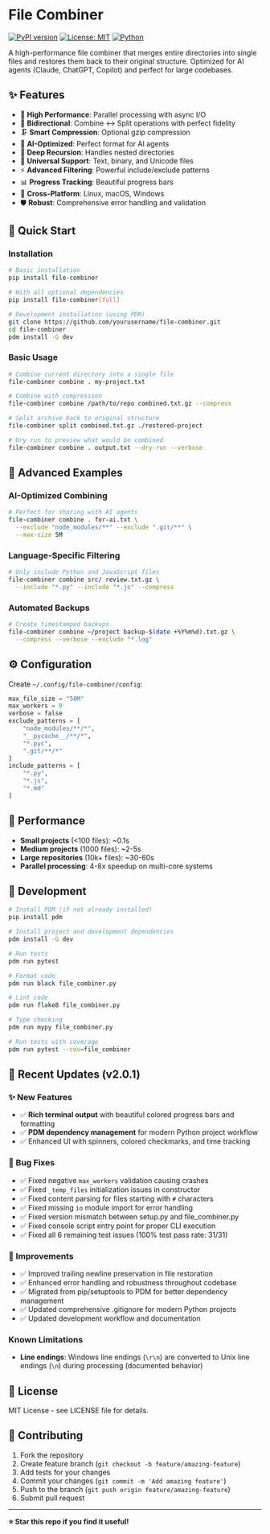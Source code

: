 # File Combiner

[![PyPI version](https://badge.fury.io/py/file-combiner.svg)](https://badge.fury.io/py/file-combiner)
[![License: MIT](https://img.shields.io/badge/License-MIT-yellow.svg)](https://opensource.org/licenses/MIT)
[![Python](https://img.shields.io/badge/python-3.8+-blue.svg)](https://www.python.org/downloads/)

A high-performance file combiner that merges entire directories into single files and restores them back to their original structure. Optimized for AI agents (Claude, ChatGPT, Copilot) and perfect for large codebases.

## ✨ Features

- 🚀 **High Performance**: Parallel processing with async I/O
- 🔄 **Bidirectional**: Combine ↔ Split operations with perfect fidelity
- 🗜️ **Smart Compression**: Optional gzip compression
- 🤖 **AI-Optimized**: Perfect format for AI agents
- 📁 **Deep Recursion**: Handles nested directories
- 🔧 **Universal Support**: Text, binary, and Unicode files
- ⚡ **Advanced Filtering**: Powerful include/exclude patterns
- 📊 **Progress Tracking**: Beautiful progress bars
- 🎯 **Cross-Platform**: Linux, macOS, Windows
- 🛡️ **Robust**: Comprehensive error handling and validation

## 🚀 Quick Start

### Installation

```bash
# Basic installation
pip install file-combiner

# With all optional dependencies
pip install file-combiner[full]

# Development installation (using PDM)
git clone https://github.com/yourusername/file-combiner.git
cd file-combiner
pdm install -G dev
```

### Basic Usage

```bash
# Combine current directory into a single file
file-combiner combine . my-project.txt

# Combine with compression
file-combiner combine /path/to/repo combined.txt.gz --compress

# Split archive back to original structure
file-combiner split combined.txt.gz ./restored-project

# Dry run to preview what would be combined
file-combiner combine . output.txt --dry-run --verbose
```

## 📖 Advanced Examples

### AI-Optimized Combining

```bash
# Perfect for sharing with AI agents
file-combiner combine . for-ai.txt \
  --exclude "node_modules/**" --exclude ".git/**" \
  --max-size 5M
```

### Language-Specific Filtering

```bash
# Only include Python and JavaScript files
file-combiner combine src/ review.txt.gz \
  --include "*.py" --include "*.js" --compress
```

### Automated Backups

```bash
# Create timestamped backups
file-combiner combine ~/project backup-$(date +%Y%m%d).txt.gz \
  --compress --verbose --exclude "*.log"
```

## ⚙️ Configuration

Create `~/.config/file-combiner/config`:

```python
max_file_size = "50M"
max_workers = 8
verbose = false
exclude_patterns = [
    "node_modules/**/*",
    "__pycache__/**/*",
    "*.pyc",
    ".git/**/*"
]
include_patterns = [
    "*.py",
    "*.js",
    "*.md"
]
```

## 🚀 Performance

- **Small projects** (<100 files): ~0.1s
- **Medium projects** (1000 files): ~2-5s
- **Large repositories** (10k+ files): ~30-60s
- **Parallel processing**: 4-8x speedup on multi-core systems

## 🧪 Development

```bash
# Install PDM (if not already installed)
pip install pdm

# Install project and development dependencies
pdm install -G dev

# Run tests
pdm run pytest

# Format code
pdm run black file_combiner.py

# Lint code
pdm run flake8 file_combiner.py

# Type checking
pdm run mypy file_combiner.py

# Run tests with coverage
pdm run pytest --cov=file_combiner
```

## 🎉 Recent Updates (v2.0.1)

### ✨ New Features
- ✅ **Rich terminal output** with beautiful colored progress bars and formatting
- ✅ **PDM dependency management** for modern Python project workflow
- ✅ Enhanced UI with spinners, colored checkmarks, and time tracking

### 🐛 Bug Fixes
- ✅ Fixed negative `max_workers` validation causing crashes
- ✅ Fixed `_temp_files` initialization issues in constructor
- ✅ Fixed content parsing for files starting with `#` characters
- ✅ Fixed missing `io` module import for error handling
- ✅ Fixed version mismatch between setup.py and file_combiner.py
- ✅ Fixed console script entry point for proper CLI execution
- ✅ Fixed all 6 remaining test issues (100% test pass rate: 31/31)

### 🚀 Improvements
- ✅ Improved trailing newline preservation in file restoration
- ✅ Enhanced error handling and robustness throughout codebase
- ✅ Migrated from pip/setuptools to PDM for better dependency management
- ✅ Updated comprehensive .gitignore for modern Python projects
- ✅ Updated development workflow and documentation

### Known Limitations

- **Line endings**: Windows line endings (`\r\n`) are converted to Unix line endings (`\n`) during processing (documented behavior)

## 📄 License

MIT License - see LICENSE file for details.

## 🤝 Contributing

1. Fork the repository
2. Create feature branch (`git checkout -b feature/amazing-feature`)
3. Add tests for your changes
4. Commit your changes (`git commit -m 'Add amazing feature'`)
5. Push to the branch (`git push origin feature/amazing-feature`)
6. Submit pull request

---

**⭐ Star this repo if you find it useful!**